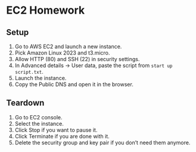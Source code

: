 # EC2 Homework

## Setup
1. Go to AWS EC2 and launch a new instance.
2. Pick Amazon Linux 2023 and t3.micro.
3. Allow HTTP (80) and SSH (22) in security settings.
4. In Advanced details → User data, paste the script from `start up script.txt`.
5. Launch the instance.
6. Copy the Public DNS and open it in the browser.

## Teardown
1. Go to EC2 console.
2. Select the instance.
3. Click Stop if you want to pause it.
4. Click Terminate if you are done with it.
5. Delete the security group and key pair if you don’t need them anymore.


